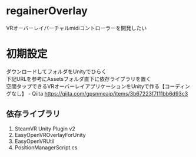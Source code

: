 # regainerOverlay
VRオーバーレイバーチャルmidiコントローラーを開発したい

# 初期設定
ダウンロードしてフォルダをUnityでひらく  
下記URLを参考にAssetsフォルダ直下に依存ライブラリを置く  
空間タップできるVRオーバーレイアプリケーションをUnityで作る【コーディングなし】 - Qiita https://qiita.com/gpsnmeajp/items/3b67223f7f11bb6d93c3

## 依存ライブラリ
1. SteamVR Unity Plugin v2
2. EasyOpenVROverlayForUnity
3. EasyOpenVRUtil
4. PositionManagerScript.cs
